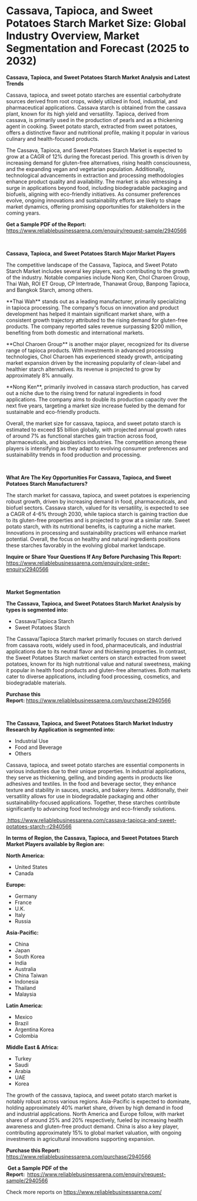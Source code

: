 <p><h1>Cassava, Tapioca, and Sweet Potatoes Starch Market Size: Global Industry Overview, Market Segmentation and Forecast (2025 to 2032)</h1></p><p><strong>Cassava, Tapioca, and Sweet Potatoes Starch Market Analysis and Latest Trends</strong></p>
<p><p>Cassava, tapioca, and sweet potato starches are essential carbohydrate sources derived from root crops, widely utilized in food, industrial, and pharmaceutical applications. Cassava starch is obtained from the cassava plant, known for its high yield and versatility. Tapioca, derived from cassava, is primarily used in the production of pearls and as a thickening agent in cooking. Sweet potato starch, extracted from sweet potatoes, offers a distinctive flavor and nutritional profile, making it popular in various culinary and health-focused products.</p><p>The Cassava, Tapioca, and Sweet Potatoes Starch Market is expected to grow at a CAGR of 12% during the forecast period. This growth is driven by increasing demand for gluten-free alternatives, rising health consciousness, and the expanding vegan and vegetarian population. Additionally, technological advancements in extraction and processing methodologies enhance product quality and availability. The market is also witnessing a surge in applications beyond food, including biodegradable packaging and biofuels, aligning with eco-friendly initiatives. As consumer preferences evolve, ongoing innovations and sustainability efforts are likely to shape market dynamics, offering promising opportunities for stakeholders in the coming years.</p></p>
<p><strong>Get a Sample PDF of the Report:&nbsp;</strong> <a href="https://www.reliablebusinessarena.com/enquiry/request-sample/2940566?utm_campaign=2746&utm_medium=2&utm_source=Github&utm_content=ia&utm_term=15032025&utm_id=cassava-tapioca-and-sweet-potatoes-starch">https://www.reliablebusinessarena.com/enquiry/request-sample/2940566</a></p>
<p>&nbsp;</p>
<p><strong>Cassava, Tapioca, and Sweet Potatoes Starch Major Market Players</strong></p>
<p><p>The competitive landscape of the Cassava, Tapioca, and Sweet Potato Starch Market includes several key players, each contributing to the growth of the industry. Notable companies include Nong Ken, Chol Charoen Group, Thai Wah, ROI ET Group, CP Intertrade, Thanawat Group, Banpong Tapioca, and Bangkok Starch, among others.</p><p>**Thai Wah** stands out as a leading manufacturer, primarily specializing in tapioca processing. The company's focus on innovation and product development has helped it maintain significant market share, with a consistent growth trajectory attributed to the rising demand for gluten-free products. The company reported sales revenue surpassing $200 million, benefiting from both domestic and international markets.</p><p>**Chol Charoen Group** is another major player, recognized for its diverse range of tapioca products. With investments in advanced processing technologies, Chol Charoen has experienced steady growth, anticipating market expansion driven by the increasing popularity of clean-label and healthier starch alternatives. Its revenue is projected to grow by approximately 8% annually.</p><p>**Nong Ken**, primarily involved in cassava starch production, has carved out a niche due to the rising trend for natural ingredients in food applications. The company aims to double its production capacity over the next five years, targeting a market size increase fueled by the demand for sustainable and eco-friendly products.</p><p>Overall, the market size for cassava, tapioca, and sweet potato starch is estimated to exceed $5 billion globally, with projected annual growth rates of around 7% as functional starches gain traction across food, pharmaceuticals, and bioplastics industries. The competition among these players is intensifying as they adapt to evolving consumer preferences and sustainability trends in food production and processing.</p></p>
<p>&nbsp;</p>
<p><strong>What Are The Key Opportunities For Cassava, Tapioca, and Sweet Potatoes Starch Manufacturers?</strong></p>
<p><p>The starch market for cassava, tapioca, and sweet potatoes is experiencing robust growth, driven by increasing demand in food, pharmaceuticals, and biofuel sectors. Cassava starch, valued for its versatility, is expected to see a CAGR of 4-6% through 2030, while tapioca starch is gaining traction due to its gluten-free properties and is projected to grow at a similar rate. Sweet potato starch, with its nutritional benefits, is capturing a niche market. Innovations in processing and sustainability practices will enhance market potential. Overall, the focus on healthy and natural ingredients positions these starches favorably in the evolving global market landscape.</p></p>
<p><strong>Inquire or Share Your Questions If Any Before Purchasing This Report:</strong> <a href="https://www.reliablebusinessarena.com/enquiry/pre-order-enquiry/2940566?utm_campaign=2746&utm_medium=2&utm_source=Github&utm_content=ia&utm_term=15032025&utm_id=cassava-tapioca-and-sweet-potatoes-starch">https://www.reliablebusinessarena.com/enquiry/pre-order-enquiry/2940566</a></p>
<p>&nbsp;</p>
<p><strong>Market Segmentation</strong></p>
<p><strong>The Cassava, Tapioca, and Sweet Potatoes Starch Market Analysis by types is segmented into:</strong></p>
<p><ul><li>Cassava/Tapioca Starch</li><li>Sweet Potatoes Starch</li></ul></p>
<p><p>The Cassava/Tapioca Starch market primarily focuses on starch derived from cassava roots, widely used in food, pharmaceuticals, and industrial applications due to its neutral flavor and thickening properties. In contrast, the Sweet Potatoes Starch market centers on starch extracted from sweet potatoes, known for its high nutritional value and natural sweetness, making it popular in health food products and gluten-free alternatives. Both markets cater to diverse applications, including food processing, cosmetics, and biodegradable materials.</p></p>
<p><strong>Purchase this Report:&nbsp;</strong><a href="https://www.reliablebusinessarena.com/purchase/2940566?utm_campaign=2746&utm_medium=2&utm_source=Github&utm_content=ia&utm_term=15032025&utm_id=cassava-tapioca-and-sweet-potatoes-starch">https://www.reliablebusinessarena.com/purchase/2940566</a></p>
<p>&nbsp;</p>
<p><strong>The Cassava, Tapioca, and Sweet Potatoes Starch Market Industry Research by Application is segmented into:</strong></p>
<p><ul><li>Industrial Use</li><li>Food and Beverage</li><li>Others</li></ul></p>
<p><p>Cassava, tapioca, and sweet potato starches are essential components in various industries due to their unique properties. In industrial applications, they serve as thickening, gelling, and binding agents in products like adhesives and textiles. In the food and beverage sector, they enhance texture and stability in sauces, snacks, and bakery items. Additionally, their versatility allows for use in biodegradable packaging and other sustainability-focused applications. Together, these starches contribute significantly to advancing food technology and eco-friendly solutions.</p></p>
<p><a href="https://www.reliablebusinessarena.com/cassava-tapioca-and-sweet-potatoes-starch-r2940566?utm_campaign=2746&utm_medium=2&utm_source=Github&utm_content=ia&utm_term=15032025&utm_id=cassava-tapioca-and-sweet-potatoes-starch">&nbsp;https://www.reliablebusinessarena.com/cassava-tapioca-and-sweet-potatoes-starch-r2940566</a></p>
<p><strong>In terms of Region, the Cassava, Tapioca, and Sweet Potatoes Starch Market Players available by Region are:</strong></p>
<p>
    <p> <strong> North America: </strong>
        <ul>
            <li>United States</li>
            <li>Canada</li>
        </ul>
        </p> 
    <p> <strong> Europe: </strong>
        <ul>
            <li>Germany</li>
            <li>France</li>
            <li>U.K.</li>
            <li>Italy</li>
            <li>Russia</li>
        </ul>
        </p> 
    <p> <strong> Asia-Pacific: </strong>
        <ul>
            <li>China</li>
            <li>Japan</li>
            <li>South Korea</li>
            <li>India</li>
            <li>Australia</li>
            <li>China Taiwan</li>
            <li>Indonesia</li>
            <li>Thailand</li>
            <li>Malaysia</li>
        </ul>
        </p> 
    <p> <strong> Latin America: </strong>
        <ul>
            <li>Mexico</li>
            <li>Brazil</li>
            <li>Argentina Korea</li>
            <li>Colombia</li>
        </ul>
        </p> 
    <p> <strong> Middle East & Africa: </strong>
        <ul>
            <li>Turkey</li>
            <li>Saudi</li>
            <li>Arabia</li>
            <li>UAE</li>
            <li>Korea</li>
        </ul>
    </p>
    </p>
<p><p>The growth of the cassava, tapioca, and sweet potato starch market is notably robust across various regions. Asia-Pacific is expected to dominate, holding approximately 40% market share, driven by high demand in food and industrial applications. North America and Europe follow, with market shares of around 25% and 20% respectively, fueled by increasing health awareness and gluten-free product demand. China is also a key player, contributing approximately 15% to global market valuation, with ongoing investments in agricultural innovations supporting expansion.</p></p>
<p><strong>Purchase this Report: </strong><a href="https://www.reliablebusinessarena.com/purchase/2940566?utm_campaign=2746&utm_medium=2&utm_source=Github&utm_content=ia&utm_term=15032025&utm_id=cassava-tapioca-and-sweet-potatoes-starch">https://www.reliablebusinessarena.com/purchase/2940566</a></p>
<p>&nbsp;<strong>Get a Sample PDF of the Report:&nbsp;&nbsp;</strong><a href="https://www.reliablebusinessarena.com/enquiry/request-sample/2940566?utm_campaign=2746&utm_medium=2&utm_source=Github&utm_content=ia&utm_term=15032025&utm_id=cassava-tapioca-and-sweet-potatoes-starch">https://www.reliablebusinessarena.com/enquiry/request-sample/2940566</a></p>
<p><strong></strong></p>
<p>Check more reports on <a href="https://www.reliablebusinessarena.com/?utm_campaign=2746&utm_medium=2&utm_source=Github&utm_content=ia&utm_term=15032025&utm_id=cassava-tapioca-and-sweet-potatoes-starch">https://www.reliablebusinessarena.com/</a></p>